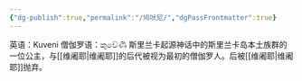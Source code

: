 ```yaml
---
{"dg-publish":true,"permalink":"/鸠吠尼/","dgPassFrontmatter":true}
---
```


英语：Kuveni
僧伽罗语：කුවේණි
斯里兰卡起源神话中的斯里兰卡岛本土族群的一位公主，与[[维阇耶\|维阇耶]]的后代被视为最初的僧伽罗人。后被[[维阇耶\|维阇耶]]抛弃。